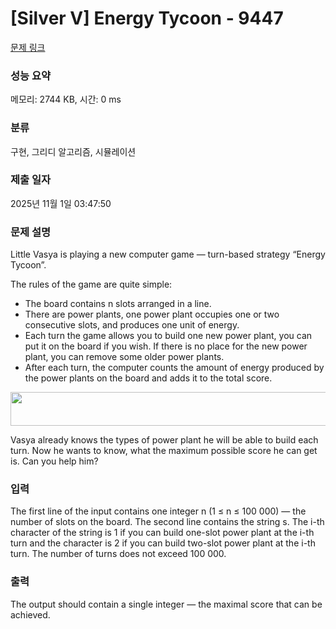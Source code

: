 # [Silver V] Energy Tycoon - 9447 

[문제 링크](https://www.acmicpc.net/problem/9447) 

### 성능 요약

메모리: 2744 KB, 시간: 0 ms

### 분류

구현, 그리디 알고리즘, 시뮬레이션

### 제출 일자

2025년 11월 1일 03:47:50

### 문제 설명

<p>Little Vasya is playing a new computer game — turn-based strategy “Energy Tycoon”.</p>

<p>The rules of the game are quite simple:</p>

<ul>
	<li>The board contains n slots arranged in a line.</li>
	<li>There are power plants, one power plant occupies one or two consecutive slots, and produces one unit of energy.</li>
	<li>Each turn the game allows you to build one new power plant, you can put it on the board if you wish. If there is no place for the new power plant, you can remove some older power plants.</li>
	<li>After each turn, the computer counts the amount of energy produced by the power plants on the board and adds it to the total score.</li>
</ul>

<p style="text-align: center;"><img alt="" src="https://www.acmicpc.net/upload/images2/enegrgytycoon.png" style="height:54px; width:545px"></p>

<p>Vasya already knows the types of power plant he will be able to build each turn. Now he wants to know, what the maximum possible score he can get is. Can you help him?</p>

### 입력 

 <p>The first line of the input contains one integer n (1 ≤ n ≤ 100 000) — the number of slots on the board. The second line contains the string s. The i-th character of the string is 1 if you can build one-slot power plant at the i-th turn and the character is 2 if you can build two-slot power plant at the i-th turn. The number of turns does not exceed 100 000.</p>

### 출력 

 <p>The output should contain a single integer — the maximal score that can be achieved.</p>

